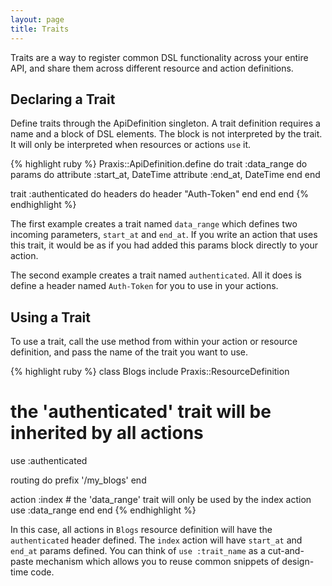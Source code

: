 ```yaml
---
layout: page
title: Traits
---
```

Traits are a way to register common DSL functionality across your entire API,
and share them across different resource and action definitions.

## Declaring a Trait

Define traits through the ApiDefinition singleton. A trait definition requires
a name and a block of DSL elements. The block is not interpreted by the trait.
It will only be interpreted when resources or actions `use` it.

{% highlight ruby %}
Praxis::ApiDefinition.define do
  trait :data_range do
    params do
      attribute :start_at, DateTime
      attribute :end_at, DateTime
    end
  end

  trait :authenticated do
    headers do
      header "Auth-Token"
    end
  end
end
{% endhighlight %}

The first example creates a trait named `data_range` which defines two incoming
parameters, `start_at` and `end_at`. If you write an action that uses this
trait, it would be as if you had added this params block directly to your
action.

The second example creates a trait named `authenticated`. All it does is define
a header named `Auth-Token` for you to use in your actions.

## Using a Trait

To use a trait, call the use method from within your action or resource
definition, and pass the name of the trait you want to use.

{% highlight ruby %}
class Blogs
  include Praxis::ResourceDefinition
  # the 'authenticated' trait will be inherited by all actions
  use :authenticated

  routing do
    prefix '/my_blogs'
  end

  action :index
    # the 'data_range' trait will only be used by the index action
    use :data_range
  end
end
{% endhighlight %}

In this case, all actions in `Blogs` resource definition will have the
`authenticated` header defined. The `index` action will have `start_at` and
`end_at` params defined. You can think of `use :trait_name` as a cut-and-paste
mechanism which allows you to reuse common snippets of design-time code.
